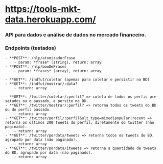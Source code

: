 # https://tools-mkt-data.herokuapp.com/

### API para dados e análise de dados no mercado financeiro.

### Endpoints (testados)
    - **POST**: /nlp/atomizadorFrase
        - param: *frase* (string), return: array
    - **POST**: /nlp/bowDeFrases
        - param: *frases* (array), return: array

    - **GET**: /indfut/coletar (apenas para coletar e persistir no BD)
    - **GET**: /indfut/mostrar/:data?
        - return: array

    - **GET**: /twitter/coletar/:perfil? => coleta de todos os perfis pre-setados ou o passado, e persite no BD.
    - **GET**: /twitter/mostrar/:perfil? => retorna todos os tweets do BD ou do perfil passado.
        - return: array
    - **GET**: /twitter/perfil/:perfil&ult_type=mixed|popular|recent => retorna os últimos 200 tweets do perfil, diretamente do twitter (não paginado).
        - return: array
    - **GET**: /twitter/pordata/tweets => retorna todos os tweets do BD, agrupado por data (não paginado).
        - return: array
    - **GET**: /twitter/pordata/itweets => retorna a quantidade de tweets do BD, agrupado por data (não paginado).
        - return: array
